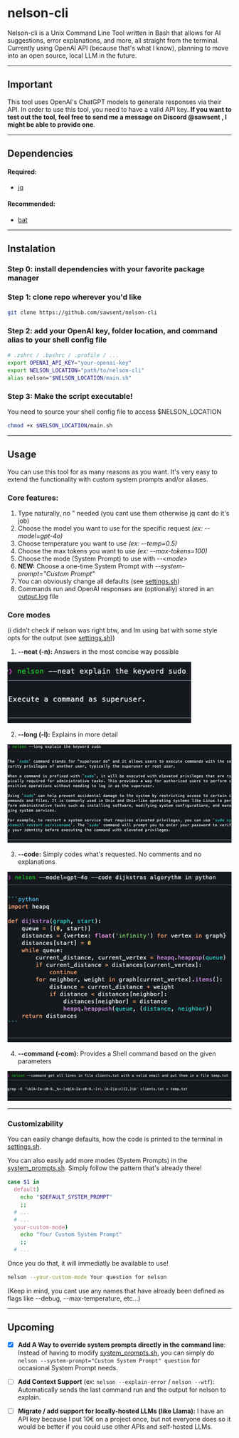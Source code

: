 # nelson-cli
Nelson-cli is a Unix Command Line Tool written in Bash that allows for AI suggestions, error explanations, and more, all straight from the terminal. Currently using OpenAI API (because that's what I know), planning to move into an open source, local LLM in the future. 

---

## Important
This tool uses OpenAI's ChatGPT models to generate responses via their API. In order to use this tool, you need to have a valid API key. **If you want to test out the tool, feel free to send me a message on Discord @sawsent , I might be able to provide one**.

---

## Dependencies
#### Required:
- [jq](https://github.com/jqlang/jq) <br>
#### Recommended:
- [bat](https://github.com/sharkdp/bat)

---

## Instalation
### Step 0: install dependencies with your favorite package manager
### Step 1: clone repo wherever you'd like
```sh
git clone https://github.com/sawsent/nelson-cli
```
### Step 2: add your OpenAI key, folder location, and command alias to your shell config file
```sh
# .zshrc / .bashrc / .profile / ...
export OPENAI_API_KEY="your-openai-key"
export NELSON_LOCATION="path/to/nelson-cli"
alias nelson="$NELSON_LOCATION/main.sh"
```
### Step 3: Make the script executable! 
You need to source your shell config file to access $NELSON_LOCATION
```sh
chmod +x $NELSON_LOCATION/main.sh
```

---

## Usage
You can use this tool for as many reasons as you want. It's very easy to extend the functionality with custom system prompts and/or aliases. 

### Core features:
1. Type naturally, no " needed (you cant use them otherwise jq cant do it's job)
2. Choose the model you want to use for the specific request _(ex: --model=gpt-4o)_
3. Choose temperature you want to use _(ex: --temp=0.5)_
4. Choose the max tokens you want to use _(ex: --max-tokens=100)_
5. Choose the mode (System Prompt) to use with _--\<mode>_
6. **NEW:** Choose a one-time System Prompt with _--system-prompt="Custom Prompt"_
7. You can obviously change all defaults (see [settings.sh](settings.sh))
8. Commands run and OpenAI responses are (optionally) stored in an [output.log](./output.log) file

### Core modes 
(i didn't check if nelson was right btw, and Im using bat with some style opts for the output (see [settings.sh](./settings.sh)))

1. **--neat (-n):** Answers in the most concise way possible
<img src="./resources/screenshot3.png">

2. **--long (-l):** Explains in more detail
<img src="./resources/screenshot4.png" width=600>

3. **--code:** Simply codes what's requested. No comments and no explanations
<img src="./resources/screenshot1.png" width=600>

4. **--command (-com):** Provides a Shell command based on the given parameters
<img src="./resources/screenshot2.png">

---

### Customizability
You can easily change defaults, how the code is printed to the terminal in [settings.sh](./settings.sh). 

You can also easily add more modes (System Prompts) in the [system_prompts.sh](./system_prompts.sh). Simply follow the pattern that's already there!

```sh
case $1 in
  default)
    echo "$DEFAULT_SYSTEM_PROMPT"
    ;;
  # ...
  # ...
  your-custom-mode)
    echo "Your Custom System Prompt"
    ;;
  # ...
```

Once you do that, it will immediatly be available to use!
```sh
nelson --your-custom-mode Your question for nelson
```
(Keep in mind, you cant use any names that have already been defined as flags like --debug, --max-temperature, etc...)

---

## Upcoming
- [x] **Add A Way to override system prompts directly in the command line**: Instead of having to modify [system_prompts.sh](./system_prompts.sh), you can simply do `nelson --system-prompt="Custom System Prompt" question` for occasional System Prompt needs.
- [ ] **Add Context Support** (ex: `nelson --explain-error` / `nelson --wtf`): Automatically sends the last command run and the output for nelson to explain.
- [ ] **Migrate / add support for locally-hosted LLMs (like Llama):** I have an API key because I put 10€ on a project once, but not everyone does so it would be better if you could use other APIs and self-hosted LLMs.







